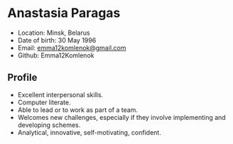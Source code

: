 # Anastasia Paragas
* Location: Minsk, Belarus
* Date of birth: 		30 May 1996
* Email: 			emma12komlenok@gmail.com
* Github: Emma12Komlenok
## Profile	
* Excellent interpersonal skills.
* Computer literate.
* Able to lead or to work as part of a team.
* Welcomes new challenges, especially if they involve implementing and developing schemes.
* Analytical, innovative, self-motivating, confident. 

